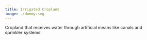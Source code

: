 ```yaml
---
title: Irrigated Cropland
image: ./dummy.svg
---
```


Cropland that receives water through artificial means like canals and sprinkler systems.
